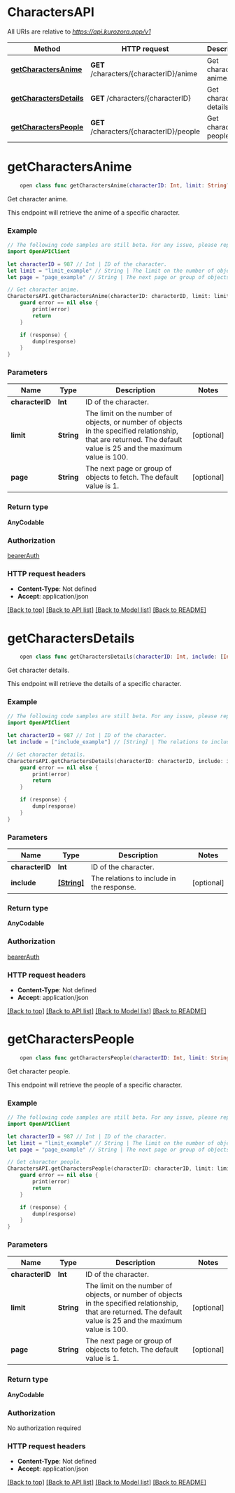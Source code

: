# CharactersAPI

All URIs are relative to *https://api.kurozora.app/v1*

Method | HTTP request | Description
------------- | ------------- | -------------
[**getCharactersAnime**](CharactersAPI.md#getcharactersanime) | **GET** /characters/{characterID}/anime | Get character anime.
[**getCharactersDetails**](CharactersAPI.md#getcharactersdetails) | **GET** /characters/{characterID} | Get character details.
[**getCharactersPeople**](CharactersAPI.md#getcharacterspeople) | **GET** /characters/{characterID}/people | Get character people.


# **getCharactersAnime**
```swift
    open class func getCharactersAnime(characterID: Int, limit: String? = nil, page: String? = nil, completion: @escaping (_ data: AnyCodable?, _ error: Error?) -> Void)
```

Get character anime.

This endpoint will retrieve the anime of a specific character.

### Example
```swift
// The following code samples are still beta. For any issue, please report via http://github.com/OpenAPITools/openapi-generator/issues/new
import OpenAPIClient

let characterID = 987 // Int | ID of the character.
let limit = "limit_example" // String | The limit on the number of objects, or number of objects in the specified relationship, that are returned. The default value is 25 and the maximum value is 100. (optional)
let page = "page_example" // String | The next page or group of objects to fetch. The default value is 1. (optional)

// Get character anime.
CharactersAPI.getCharactersAnime(characterID: characterID, limit: limit, page: page) { (response, error) in
    guard error == nil else {
        print(error)
        return
    }

    if (response) {
        dump(response)
    }
}
```

### Parameters

Name | Type | Description  | Notes
------------- | ------------- | ------------- | -------------
 **characterID** | **Int** | ID of the character. | 
 **limit** | **String** | The limit on the number of objects, or number of objects in the specified relationship, that are returned. The default value is 25 and the maximum value is 100. | [optional] 
 **page** | **String** | The next page or group of objects to fetch. The default value is 1. | [optional] 

### Return type

**AnyCodable**

### Authorization

[bearerAuth](../README.md#bearerAuth)

### HTTP request headers

 - **Content-Type**: Not defined
 - **Accept**: application/json

[[Back to top]](#) [[Back to API list]](../README.md#documentation-for-api-endpoints) [[Back to Model list]](../README.md#documentation-for-models) [[Back to README]](../README.md)

# **getCharactersDetails**
```swift
    open class func getCharactersDetails(characterID: Int, include: [Include_getCharactersDetails]? = nil, completion: @escaping (_ data: AnyCodable?, _ error: Error?) -> Void)
```

Get character details.

This endpoint will retrieve the details of a specific character.

### Example
```swift
// The following code samples are still beta. For any issue, please report via http://github.com/OpenAPITools/openapi-generator/issues/new
import OpenAPIClient

let characterID = 987 // Int | ID of the character.
let include = ["include_example"] // [String] | The relations to include in the response. (optional)

// Get character details.
CharactersAPI.getCharactersDetails(characterID: characterID, include: include) { (response, error) in
    guard error == nil else {
        print(error)
        return
    }

    if (response) {
        dump(response)
    }
}
```

### Parameters

Name | Type | Description  | Notes
------------- | ------------- | ------------- | -------------
 **characterID** | **Int** | ID of the character. | 
 **include** | [**[String]**](String.md) | The relations to include in the response. | [optional] 

### Return type

**AnyCodable**

### Authorization

[bearerAuth](../README.md#bearerAuth)

### HTTP request headers

 - **Content-Type**: Not defined
 - **Accept**: application/json

[[Back to top]](#) [[Back to API list]](../README.md#documentation-for-api-endpoints) [[Back to Model list]](../README.md#documentation-for-models) [[Back to README]](../README.md)

# **getCharactersPeople**
```swift
    open class func getCharactersPeople(characterID: Int, limit: String? = nil, page: String? = nil, completion: @escaping (_ data: AnyCodable?, _ error: Error?) -> Void)
```

Get character people.

This endpoint will retrieve the people of a specific character.

### Example
```swift
// The following code samples are still beta. For any issue, please report via http://github.com/OpenAPITools/openapi-generator/issues/new
import OpenAPIClient

let characterID = 987 // Int | ID of the character.
let limit = "limit_example" // String | The limit on the number of objects, or number of objects in the specified relationship, that are returned. The default value is 25 and the maximum value is 100. (optional)
let page = "page_example" // String | The next page or group of objects to fetch. The default value is 1. (optional)

// Get character people.
CharactersAPI.getCharactersPeople(characterID: characterID, limit: limit, page: page) { (response, error) in
    guard error == nil else {
        print(error)
        return
    }

    if (response) {
        dump(response)
    }
}
```

### Parameters

Name | Type | Description  | Notes
------------- | ------------- | ------------- | -------------
 **characterID** | **Int** | ID of the character. | 
 **limit** | **String** | The limit on the number of objects, or number of objects in the specified relationship, that are returned. The default value is 25 and the maximum value is 100. | [optional] 
 **page** | **String** | The next page or group of objects to fetch. The default value is 1. | [optional] 

### Return type

**AnyCodable**

### Authorization

No authorization required

### HTTP request headers

 - **Content-Type**: Not defined
 - **Accept**: application/json

[[Back to top]](#) [[Back to API list]](../README.md#documentation-for-api-endpoints) [[Back to Model list]](../README.md#documentation-for-models) [[Back to README]](../README.md)

